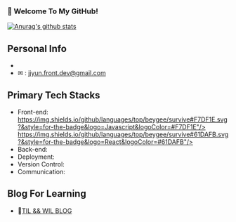 ### 🙏 Welcome To My GitHub!

[![Anurag's github stats](https://github-readme-stats.vercel.app/api?username=Jeongyun-Jang)](https://github.com/anuraghazra/github-readme-stats)

## Personal Info
- 
- ✉ : jjyun.front.dev@gmail.com

## Primary Tech Stacks
- Front-end: https://img.shields.io/github/languages/top/beygee/survive#F7DF1E.svg?&style=for-the-badge&logo=Javascript&logoColor=#F7DF1E"/> https://img.shields.io/github/languages/top/beygee/survive#61DAFB.svg?&style=for-the-badge&logo=React&logoColor=#61DAFB"/>
- Back-end:
- Deployment:
- Version Control: 
- Communication: 

## Blog For Learning
- 📝[TIL && WIL BLOG](https://velog.io/@jeongyunjang)<br/>

